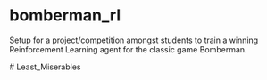 # bomberman_rl
Setup for a project/competition amongst students to train a winning Reinforcement Learning agent for the classic game Bomberman.

#   L e a s t _ M i s e r a b l e s  
 